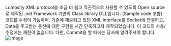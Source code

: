 Lumosity XML protocol을 조금 더 쉽고 직관적으로 사용할 수 있도록 Open source로 제작된 .net Framework 기반의 Class library DLL입니다. (Sample code 포함) 코드를 수정이 가능하며, 기존에 제공되고 있던 XML interface를 Socket에 연결하고, Data를 주고받는 통신에 대한 구현을 시간 단축하고자 제작되었습니다. 이 코드의 사용/수정에는 제한이 없습니다. 다만, Commit을 할 때에는 당사에 알려주셔야 합니다.
![image](https://github.com/Shinhotek/LumositySWInterface/assets/157770885/de59d64f-7c72-4cbc-93bd-d83dc79e0fc2)
